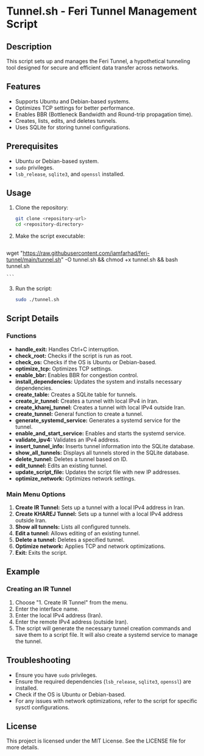 
# Tunnel.sh - Feri Tunnel Management Script

## Description

This script sets up and manages the Feri Tunnel, a hypothetical tunneling tool designed for secure and efficient data transfer across networks.

## Features

- Supports Ubuntu and Debian-based systems.
- Optimizes TCP settings for better performance.
- Enables BBR (Bottleneck Bandwidth and Round-trip propagation time).
- Creates, lists, edits, and deletes tunnels.
- Uses SQLite for storing tunnel configurations.

## Prerequisites

- Ubuntu or Debian-based system.
- `sudo` privileges.
- `lsb_release`, `sqlite3`, and `openssl` installed.

## Usage

1. Clone the repository:
    ```bash
    git clone <repository-url>
    cd <repository-directory>
    ```

2. Make the script executable:
    ```bash
wget "https://raw.githubusercontent.com/iamfarhad/feri-tunnel/main/tunnel.sh" -O tunnel.sh && chmod +x tunnel.sh && bash tunnel.sh 

    ```

3. Run the script:
    ```bash
    sudo ./tunnel.sh
    ```

## Script Details

### Functions

- **handle_exit:** Handles Ctrl+C interruption.
- **check_root:** Checks if the script is run as root.
- **check_os:** Checks if the OS is Ubuntu or Debian-based.
- **optimize_tcp:** Optimizes TCP settings.
- **enable_bbr:** Enables BBR for congestion control.
- **install_dependencies:** Updates the system and installs necessary dependencies.
- **create_table:** Creates a SQLite table for tunnels.
- **create_ir_tunnel:** Creates a tunnel with local IPv4 in Iran.
- **create_kharej_tunnel:** Creates a tunnel with local IPv4 outside Iran.
- **create_tunnel:** General function to create a tunnel.
- **generate_systemd_service:** Generates a systemd service for the tunnel.
- **enable_and_start_service:** Enables and starts the systemd service.
- **validate_ipv4:** Validates an IPv4 address.
- **insert_tunnel_info:** Inserts tunnel information into the SQLite database.
- **show_all_tunnels:** Displays all tunnels stored in the SQLite database.
- **delete_tunnel:** Deletes a tunnel based on ID.
- **edit_tunnel:** Edits an existing tunnel.
- **update_script_file:** Updates the script file with new IP addresses.
- **optimize_network:** Optimizes network settings.

### Main Menu Options

1. **Create IR Tunnel:** Sets up a tunnel with a local IPv4 address in Iran.
2. **Create KHAREJ Tunnel:** Sets up a tunnel with a local IPv4 address outside Iran.
3. **Show all tunnels:** Lists all configured tunnels.
4. **Edit a tunnel:** Allows editing of an existing tunnel.
5. **Delete a tunnel:** Deletes a specified tunnel.
6. **Optimize network:** Applies TCP and network optimizations.
7. **Exit:** Exits the script.

## Example

### Creating an IR Tunnel

1. Choose "1. Create IR Tunnel" from the menu.
2. Enter the interface name.
3. Enter the local IPv4 address (Iran).
4. Enter the remote IPv4 address (outside Iran).
5. The script will generate the necessary tunnel creation commands and save them to a script file. It will also create a systemd service to manage the tunnel.

## Troubleshooting

- Ensure you have `sudo` privileges.
- Ensure the required dependencies (`lsb_release`, `sqlite3`, `openssl`) are installed.
- Check if the OS is Ubuntu or Debian-based.
- For any issues with network optimizations, refer to the script for specific sysctl configurations.

## License

This project is licensed under the MIT License. See the LICENSE file for more details.
